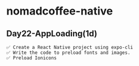 # nomadcoffee-native

## Day22-AppLoading(1d)

```
✅ Create a React Native project using expo-cli
✅ Write the code to preload fonts and images.
✅ Preload Ionicons
```
